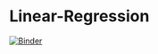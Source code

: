 # Linear-Regression

[![Binder](https://mybinder.org/badge_logo.svg)](https://mybinder.org/v2/gh/saharletaief/Linear-Regression/main)
